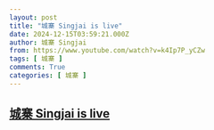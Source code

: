 ```yaml
---
layout: post
title: "城寨 Singjai is live"
date: 2024-12-15T03:59:21.000Z
author: 城寨 Singjai
from: https://www.youtube.com/watch?v=k4Ip7P_yCZw
tags: [ 城寨 ]
comments: True
categories: [ 城寨 ]
---
```

<!--1734235161000-->
[城寨 Singjai is live](https://www.youtube.com/watch?v=k4Ip7P_yCZw)
------

<div>

</div>

